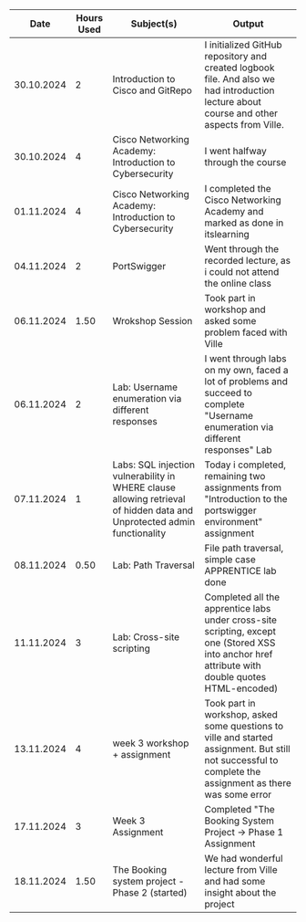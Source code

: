 | Date | Hours Used | Subject(s) | Output |
|----------|----------|----------|----------|
| 30.10.2024    | 2     | Introduction to Cisco and GitRepo     | I initialized GitHub repository and created logbook file. And also we had introduction lecture about course and other aspects from Ville. |
| 30.10.2024    | 4     | Cisco Networking Academy: Introduction to Cybersecurity     | I went halfway through the course |
| 01.11.2024    | 4     | Cisco Networking Academy: Introduction to Cybersecurity     | I completed the Cisco Networking Academy and marked as done in itslearning |
| 04.11.2024    | 2     | PortSwigger    | Went through the recorded lecture, as i could not attend the online class |
| 06.11.2024    | 1.50     | Wrokshop Session     | Took part in workshop and asked some problem faced with Ville |
| 06.11.2024    | 2     | Lab: Username enumeration via different responses     | I went through labs on my own, faced a lot of problems and succeed to complete "Username enumeration via different responses" Lab |
| 07.11.2024    | 1     |  Labs: SQL injection vulnerability in WHERE clause allowing retrieval of hidden data and Unprotected admin functionality    | Today i completed, remaining two assignments from "Introduction to the portswigger environment" assignment |
| 08.11.2024    | 0.50     | Lab: Path Traversal     | File path traversal, simple case APPRENTICE lab done|
| 11.11.2024    | 3     | Lab: Cross-site scripting     | Completed all the apprentice labs under cross-site scripting, except one (Stored XSS into anchor href attribute with double quotes HTML-encoded) |
| 13.11.2024    | 4     | week 3 workshop + assignment     | Took part in workshop, asked some questions to ville and started assignment. But still not successful to complete the assignment as there was some error |
| 17.11.2024 | 3 | Week 3 Assignment | Completed "The Booking System Project -> Phase 1 Assignment |
| 18.11.2024 | 1.50 | The Booking system project - Phase 2 (started) | We had wonderful lecture from Ville and had some insight about the project  |
